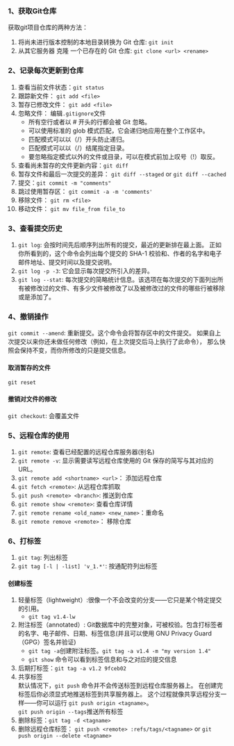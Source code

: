 ### 1、获取Git仓库
获取git项目仓库的两种方法：
1) 将尚未进行版本控制的本地目录转换为 Git 仓库: `git init`
2) 从其它服务器 克隆 一个已存在的 Git 仓库: `git clone <url> <rename>`

### 2、记录每次更新到仓库
1) 查看当前文件状态：`git status`
2) 跟踪新文件： `git add <file>`
3) 暂存已修改文件： `git add <file>`
4) 忽略文件： 编辑`.gitignore`文件
    * 所有空行或者以 # 开头的行都会被 Git 忽略。
    * 可以使用标准的 glob 模式匹配，它会递归地应用在整个工作区中。
    * 匹配模式可以以（/）开头防止递归。
    * 匹配模式可以以（/）结尾指定目录。
    * 要忽略指定模式以外的文件或目录，可以在模式前加上叹号（!）取反。
5) 查看尚未暂存的文件更新内容：`git diff`
6) 暂存文件和最后一次提交的差异： `git diff --staged` or `git diff --cached`
7) 提交：`git commit -m "comments"`
8) 跳过使用暂存区： `git commit -a -m 'comments'`
9) 移除文件： `git rm <file>`
10) 移动文件： `git mv file_from file_to`

### 3、查看提交历史
1) `git log`: 会按时间先后顺序列出所有的提交，最近的更新排在最上面。 正如你所看到的，这个命令会列出每个提交的 SHA-1 校验和、作者的名字和电子邮件地址、提交时间以及提交说明。
2) `git log -p -3`: 它会显示每次提交所引入的差异。
3) `git log --stat`:  每次提交的简略统计信息。该选项在每次提交的下面列出所有被修改过的文件、有多少文件被修改了以及被修改过的文件的哪些行被移除或是添加了。

### 4、撤销操作
`git commit --amend`: 重新提交。这个命令会将暂存区中的文件提交。 如果自上次提交以来你还未做任何修改（例如，在上次提交后马上执行了此命令）， 那么快照会保持不变，而你所修改的只是提交信息。
#### 取消暂存的文件
`git reset`
#### 撤销对文件的修改
`git checkout`: 会覆盖文件


### 5、远程仓库的使用
1) `git remote`: 查看已经配置的远程仓库服务器(别名)
2) `git remote -v`: 显示需要读写远程仓库使用的 Git 保存的简写与其对应的 URL。
3) `git remote add <shortname> <url>`： 添加远程仓库
4) `git fetch <remote>`: 从远程仓库抓取
5) `git push <remote> <branch>`: 推送到仓库
6) `git remote show <remote>`: 查看仓库详情
7) `git remote rename <old_name> <new_name>`：重命名
8) `git remote remove <remote>`： 移除仓库

### 6、打标签
1) `git tag`: 列出标签
2) `git tag [-l | -list] 'v_1.*'`: 按通配符列出标签
#### 创建标签
1) 轻量标签（lightweight）:很像一个不会改变的分支——它只是某个特定提交的引用。
    * `git tag v1.4-lw`
2) 附注标签（annotated）: Git数据库中的完整对象，可被校验。包含打标签者的名字、电子邮件、日期、标签信息(并且可以使用 GNU Privacy Guard （GPG）签名并验证)
    * `git tag -a`创建附注标签。`git tag -a v1.4 -m "my version 1.4"`
    * `git show` 命令可以看到标签信息和与之对应的提交信息
3) 后期打标签：`git tag -a v1.2 9fceb02`
4) 共享标签<br>
默认情况下，`git push` 命令并不会传送标签到远程仓库服务器上。 在创建完标签后你必须显式地推送标签到共享服务器上。 这个过程就像共享远程分支一样——你可以运行 `git push origin <tagname>`。<br>
`git push origin --tags`推送所有标签
5) 删除标签：`git tag -d <tagname>`
6) 删除远程仓库标签： `git push <remote> :refs/tags/<tagname>` or `git push origin --delete <tagname>`